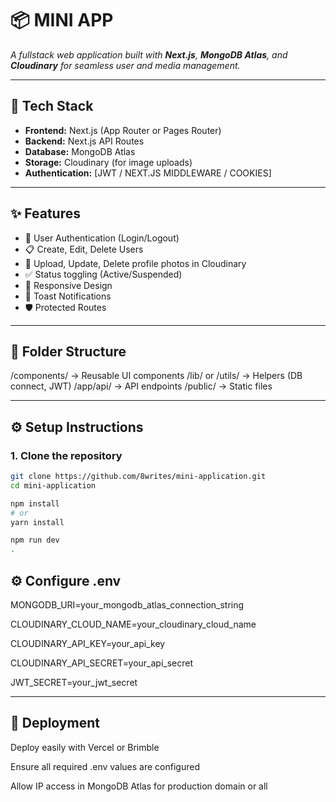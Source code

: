 # 📦 MINI APP

_A fullstack web application built with **Next.js**, **MongoDB Atlas**, and **Cloudinary** for seamless user and media management._

---

## 🚀 Tech Stack

- **Frontend:** Next.js (App Router or Pages Router)
- **Backend:** Next.js API Routes
- **Database:** MongoDB Atlas
- **Storage:** Cloudinary (for image uploads)
- **Authentication:** [JWT / NEXT.JS MIDDLEWARE / COOKIES]

---

## ✨ Features

- 🔐 User Authentication (Login/Logout)
- 📋 Create, Edit, Delete Users
- 📸 Upload, Update, Delete profile photos in Cloudinary
- ✅ Status toggling (Active/Suspended)
- 📱 Responsive Design
- 🔔 Toast Notifications
- 🛡️ Protected Routes

---

## 📁 Folder Structure

/components/ → Reusable UI components
/lib/ or /utils/ → Helpers (DB connect, JWT)
/app/api/ → API endpoints
/public/ → Static files


---

## ⚙️ Setup Instructions

### 1. Clone the repository

```bash
git clone https://github.com/8writes/mini-application.git
cd mini-application

npm install
# or
yarn install

npm run dev
.
```

## ⚙️ Configure .env

MONGODB_URI=your_mongodb_atlas_connection_string

CLOUDINARY_CLOUD_NAME=your_cloudinary_cloud_name

CLOUDINARY_API_KEY=your_api_key

CLOUDINARY_API_SECRET=your_api_secret

JWT_SECRET=your_jwt_secret

---

## 🚀 Deployment
Deploy easily with Vercel or Brimble

Ensure all required .env values are configured

Allow IP access in MongoDB Atlas for production domain or all 
